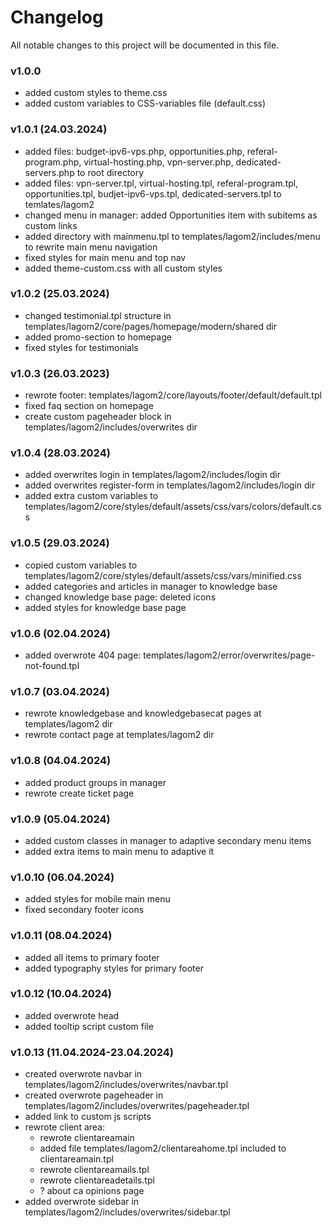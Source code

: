 # Changelog
All notable changes to this project will be documented in this file.

### v1.0.0 
- added custom styles to theme.css
- added custom variables to CSS-variables file (default.css)

### v1.0.1 (24.03.2024)
- added files: budget-ipv6-vps.php, opportunities.php, referal-program.php, virtual-hosting.php, vpn-server.php, dedicated-servers.php to root directory
- added files: vpn-server.tpl, virtual-hosting.tpl, referal-program.tpl, opportunities.tpl, budjet-ipv6-vps.tpl, dedicated-servers.tpl to temlates/lagom2
- changed menu in manager: added Opportunities item with subitems as custom links
- added directory with mainmenu.tpl to templates/lagom2/includes/menu to rewrite main menu navigation
- fixed styles for main menu and top nav
- added theme-custom.css with all custom styles

### v1.0.2 (25.03.2024)
- changed testimonial.tpl structure in templates/lagom2/core/pages/homepage/modern/shared dir
- added promo-section to homepage
- fixed styles for testimonials

### v1.0.3 (26.03.2023)
- rewrote footer: templates/lagom2/core/layouts/footer/default/default.tpl
- fixed faq section on homepage
- create custom pageheader block in templates/lagom2/includes/overwrites dir

### v1.0.4 (28.03.2024)
- added overwrites login in templates/lagom2/includes/login dir
- added overwrites register-form in templates/lagom2/includes/login dir
- added extra custom variables to templates/lagom2/core/styles/default/assets/css/vars/colors/default.css

### v1.0.5 (29.03.2024)
- copied custom variables to templates/lagom2/core/styles/default/assets/css/vars/minified.css
- added categories and articles in manager to knowledge base
- changed knowledge base page: deleted icons
- added styles for knowledge base page

### v1.0.6 (02.04.2024)
- added overwrote 404 page: templates/lagom2/error/overwrites/page-not-found.tpl

### v1.0.7 (03.04.2024)
- rewrote knowledgebase and knowledgebasecat pages at templates/lagom2 dir
- rewrote contact page at templates/lagom2 dir

### v1.0.8 (04.04.2024)
- added product groups in manager 
- rewrote create ticket page

### v1.0.9 (05.04.2024)
- added custom classes in manager to adaptive secondary menu items
- added extra items to main menu to adaptive it

### v1.0.10 (06.04.2024)
- added styles for mobile main menu
- fixed secondary footer icons

### v1.0.11 (08.04.2024)
- added all items to primary footer
- added typography styles for primary footer

### v1.0.12 (10.04.2024)
- added overwrote head
- added tooltip script custom file

### v1.0.13 (11.04.2024-23.04.2024)
- created overwrote navbar in templates/lagom2/includes/overwrites/navbar.tpl
- created overwrote pageheader in templates/lagom2/includes/overwrites/pageheader.tpl
- added link to custom js scripts
- rewrote client area:
  - rewrote clientareamain
  - added file templates/lagom2/clientareahome.tpl included to clientareamain.tpl
  - rewrote clientareamails.tpl
  - rewrote clientareadetails.tpl
  - ? about ca opinions page
- added overwrote sidebar in templates/lagom2/includes/overwrites/sidebar.tpl